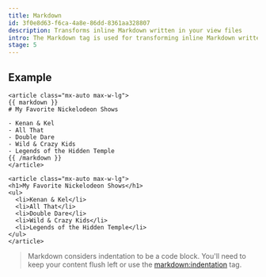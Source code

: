 ```yaml
---
title: Markdown
id: 3f0e8d63-f6ca-4a8e-86dd-8361aa328807
description: Transforms inline Markdown written in your view files
intro: The Markdown tag is used for transforming inline Markdown written in your view files.
stage: 5
---
```

## Example

```
<article class="mx-auto max-w-lg">
{{ markdown }}
# My Favorite Nickelodeon Shows

- Kenan & Kel
- All That
- Double Dare
- Wild & Crazy Kids
- Legends of the Hidden Temple
{{ /markdown }}
</article>
```

``` output
<article class="mx-auto max-w-lg">
<h1>My Favorite Nickelodeon Shows</h1>
<ul>
  <li>Kenan & Kel</li>
  <li>All That</li>
  <li>Double Dare</li>
  <li>Wild & Crazy Kids</li>
  <li>Legends of the Hidden Temple</li>
</ul>
</article>
```

> Markdown considers indentation to be a code block. You'll need to keep your content flush left or use the [markdown:indentation](/tags/markdown-indentation) tag.
